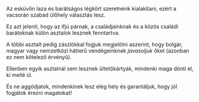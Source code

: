 Az esküvőn laza és barátságos légkört szeretnénk kialakítani, ezért a vacsorán szabad ülőhely választás lesz.

Ez azt jelenti, hogy az ifjú párnak, a családjainknak és a közös családi barátoknak külön asztalok lesznek fenntartva.

A többi asztalt pedig zászlókkal fogjuk megjelölni aszerint, hogy bolgár, magyar vagy nemzetközi hátterű vendégeinknek _javasoljuk_ őket (azonban ez nem kötelező érvényű).

Ellenben egyik asztalnál sem lesznek ültetőkártyák, mindenki maga dönti el, ki mellé ül.

És ne aggódjatok, mindenkinek lesz elég hely és garantáljuk, hogy jól fogjátok érezni magatokat!
